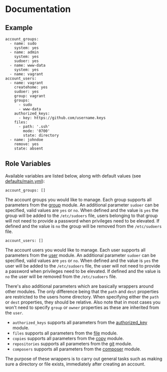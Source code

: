 # Documentation

## Example

```
account_groups:
  - name: sudo
    system: yes
  - name: admin
    system: yes
    sudoer: yes
  - name: www-data
    system: yes
  - name: vagrant
account_users:
  - name: vagrant
    createhome: yes
    sudoer: yes
    group: vagrant
    groups:
      - sudo
      - www-data
    authorized_keys:
      - key: https://github.com/username.keys
    files:
      - path: '.ssh'
        mode: '0700'
        state: directory
  - name: johndoe
    remove: yes
    state: absent
```

## Role Variables

Available variables are listed below, along with default values (see [defaults/main.yml](/defaults/main.yml)):

```
account_groups: []
```

The account groups you would like to manage. Each group supports all parameters from the
[group](http://docs.ansible.com/ansible/group_module.html) module. An additional parameter `sudoer` can be
specified, valid values are `yes` or `no`. When defined and the value is `yes` the group will be added to
the `/etc/sudoers` file, users belonging to that group will not need to provide a password when privileges need
to be elevated. If defined and the value is `no` the group will be removed from the `/etc/sudoers` file.

```
account_users: []
```

The account users you would like to manage. Each user supports all parameters from the
[user](http://docs.ansible.com/ansible/user_module.html) module. An additional parameter `sudoer` can be
specified, valid values are `yes` or `no`. When defined and the value is `yes` the user will be added to
the `/etc/sudoers` file, the user will not need to provide a password when privileges need to be elevated. If 
defined and the value is `no` the user will be removed from the `/etc/sudoers` file.

There's also additional parameters which are basically wrappers around other modules. The only
difference being that the `path` and `dest` properties are restricted to the users home directory. When
specifying either the `path` or `dest` properties, they should be relative. Also note that in most cases
you won't need to specify `group` or `owner` properties as these are inherited from the `user`.

* `authorized_keys` supports all parameters from the [authorized_key](http://docs.ansible.com/ansible/authorized_key_module.html) module.
* `files` supports all parameters from the [file](http://docs.ansible.com/ansible/file_module.html) module.
* `copies` supports all parameters from the [copy](http://docs.ansible.com/ansible/copy_module.html) module.
* `repositories` supports all parameters from the [git](http://docs.ansible.com/ansible/git_module.html) module.
* `composers` supports all parameters from the [composer](http://docs.ansible.com/ansible/composer_module.html) module.

The purpose of these wrappers is to carry out general tasks such as making sure a directory or file
exists, immediately after creating an account.
